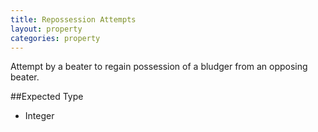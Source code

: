 ```yaml
---
title: Repossession Attempts
layout: property
categories: property
---
```


Attempt by a beater to regain possession of a bludger from an opposing beater.

##Expected Type

*   Integer
